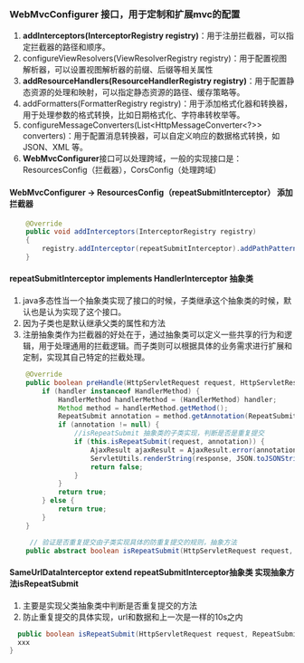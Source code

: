 ### WebMvcConfigurer 接口，用于定制和扩展mvc的配置
1. **addInterceptors(InterceptorRegistry registry)**：用于注册拦截器，可以指定拦截器的路径和顺序。
2. configureViewResolvers(ViewResolverRegistry registry)：用于配置视图解析器，可以设置视图解析器的前缀、后缀等相关属性
3. **addResourceHandlers(ResourceHandlerRegistry registry)**：用于配置静态资源的处理和映射，可以指定静态资源的路径、缓存策略等。
4. addFormatters(FormatterRegistry registry)：用于添加格式化器和转换器，用于处理参数的格式转换，比如日期格式化、字符串转枚举等。
5. configureMessageConverters(List<HttpMessageConverter<?>> converters)：用于配置消息转换器，可以自定义响应的数据格式转换，如 JSON、XML 等。
6. **WebMvcConfigurer**接口可以处理跨域，一般的实现接口是：ResourcesConfig（拦截器），CorsConfig（处理跨域）

####  WebMvcConfigurer -> ResourcesConfig（repeatSubmitInterceptor）  添加拦截器
```java
    @Override
    public void addInterceptors(InterceptorRegistry registry)
    {
        registry.addInterceptor(repeatSubmitInterceptor).addPathPatterns("/**");
    }
```
#### repeatSubmitInterceptor implements HandlerInterceptor 抽象类
1. java多态性当一个抽象类实现了接口的时候，子类继承这个抽象类的时候，默认也是认为实现了这个接口。
2. 因为子类也是默认继承父类的属性和方法
3. 注册抽象类作为拦截器的好处在于，通过抽象类可以定义一些共享的行为和逻辑，用于处理通用的拦截逻辑。而子类则可以根据具体的业务需求进行扩展和定制，实现其自己特定的拦截处理。
```java
    @Override
    public boolean preHandle(HttpServletRequest request, HttpServletResponse response, Object handler) throws Exception {
        if (handler instanceof HandlerMethod) {
            HandlerMethod handlerMethod = (HandlerMethod) handler;
            Method method = handlerMethod.getMethod();
            RepeatSubmit annotation = method.getAnnotation(RepeatSubmit.class);
            if (annotation != null) {
                //isRepeatSubmit 抽象类的子类实现，判断是否是重复提交
                if (this.isRepeatSubmit(request, annotation)) {
                    AjaxResult ajaxResult = AjaxResult.error(annotation.message());
                    ServletUtils.renderString(response, JSON.toJSONString(ajaxResult));
                    return false;
                }
            }
            return true;
        } else {
            return true;
        }
    }

     // 验证是否重复提交由子类实现具体的防重复提交的规则，抽象方法
    public abstract boolean isRepeatSubmit(HttpServletRequest request, RepeatSubmit annotation);
```
#### SameUrlDataInterceptor extend repeatSubmitInterceptor抽象类    实现抽象方法isRepeatSubmit
1. 主要是实现父类抽象类中判断是否重复提交的方法
2. 防止重复提交的具体实现，url和数据和上一次是一样的10s之内
```java
  public boolean isRepeatSubmit(HttpServletRequest request, RepeatSubmit annotation) {
  xxx
}
```


